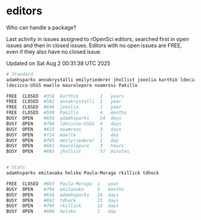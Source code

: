 # editors

Who can handle a package?

Last activity in issues assigned to rOpenSci editors, searched first in open
issues and then in closed issues. Editors with no open issues are FREE, even if
they also have no closed issue.


Updated on Sat Aug 2 00:31:38 UTC 2025

```bash
# Standard
adamhsparks annakrystalli emilyriederer jhollist jooolia karthik ldecicco
ldecicco-USGS maelle maurolepore noamross Pakillo

FREE  CLOSED  #358  karthik        2   years
FREE  CLOSED  #502  annakrystalli  1   year
FREE  CLOSED  #648  jooolia        1   year
FREE  CLOSED  #599  Pakillo        4   months
BUSY  OPEN    #656  adamhsparks    24  days
BUSY  OPEN    #706  ldecicco-USGS  4   days
BUSY  OPEN    #615  noamross       3   days
BUSY  OPEN    #714  maelle         1   day
BUSY  OPEN    #705  emilyriederer  1   day
BUSY  OPEN    #681  maurolepore    3   hours
BUSY  OPEN    #685  jhollist       57  minutes


# Stats
adamhsparks emitanaka helske Paula-Moraga rkillick tdhock

FREE  CLOSED  #603  Paula-Moraga  1   year
BUSY  OPEN    #704  emitanaka     2   months
BUSY  OPEN    #656  adamhsparks   24  days
BUSY  OPEN    #692  tdhock        21  days
BUSY  OPEN    #709  rkillick      13  days
BUSY  OPEN    #688  helske        1   day
```
